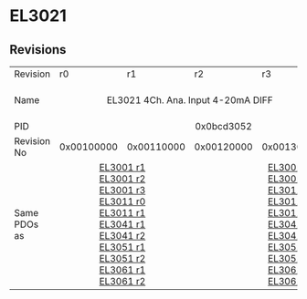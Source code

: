 # EL3021

## Revisions
<table>
<tr>
<td>Revision</td>
<td>r0</td>
<td>r1</td>
<td>r2</td>
<td>r3</td>
<td>r4</td>
</tr>
<tr>
<td>Name</td>
<td colspan=4 align="center">EL3021 4Ch. Ana. Input 4-20mA DIFF</td>
<td>EL3021 1Ch. Ana. Input 4-20mA DIFF</td>
</tr>
<tr>
<td>PID</td>
<td colspan=5 align="center">0x0bcd3052</td>
</tr>
<tr>
<td>Revision No</td>
<td>0x00100000</td>
<td>0x00110000</td>
<td>0x00120000</td>
<td>0x00130000</td>
<td>0x00140000</td>
</tr>
<tr>
<td>Same PDOs as</td>
<td colspan=2 align="center"><a href="EL3001.md">EL3001 r1</a><br/><a href="EL3001.md">EL3001 r2</a><br/><a href="EL3001.md">EL3001 r3</a><br/><a href="EL3011.md">EL3011 r0</a><br/><a href="EL3011.md">EL3011 r1</a><br/><a href="EL3041.md">EL3041 r1</a><br/><a href="EL3041.md">EL3041 r2</a><br/><a href="EL3051.md">EL3051 r1</a><br/><a href="EL3051.md">EL3051 r2</a><br/><a href="EL3061.md">EL3061 r1</a><br/><a href="EL3061.md">EL3061 r2</a></td>
<td colspan=3 align="center"><a href="EL3001.md">EL3001 r4</a><br/><a href="EL3001.md">EL3001 r5</a><br/><a href="EL3011.md">EL3011 r2</a><br/><a href="EL3011.md">EL3011 r3</a><br/><a href="EL3011.md">EL3011 r4</a><br/><a href="EL3041.md">EL3041 r3</a><br/><a href="EL3041.md">EL3041 r4</a><br/><a href="EL3051.md">EL3051 r3</a><br/><a href="EL3051.md">EL3051 r4</a><br/><a href="EL3061.md">EL3061 r3</a><br/><a href="EL3061.md">EL3061 r4</a></td>
</tr>
</table>
